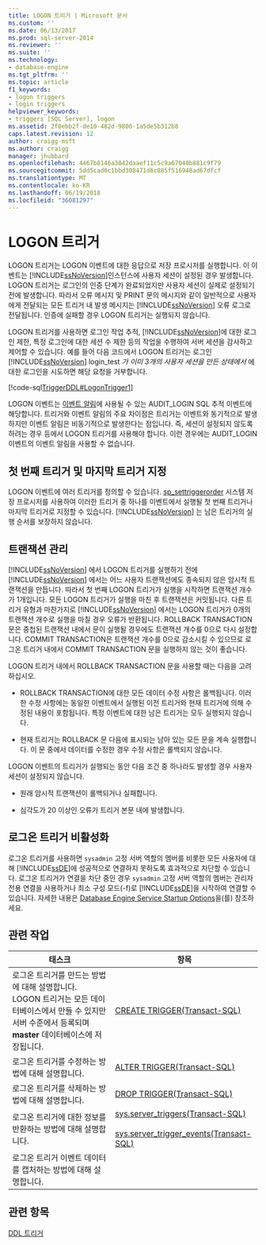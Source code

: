 ```yaml
---
title: LOGON 트리거 | Microsoft 문서
ms.custom: ''
ms.date: 06/13/2017
ms.prod: sql-server-2014
ms.reviewer: ''
ms.suite: ''
ms.technology:
- database-engine
ms.tgt_pltfrm: ''
ms.topic: article
f1_keywords:
- logon triggers
- login triggers
helpviewer_keywords:
- triggers [SQL Server], logon
ms.assetid: 2f0ebb2f-de10-482d-9806-1a5de5b312b8
caps.latest.revision: 12
author: craigg-msft
ms.author: craigg
manager: jhubbard
ms.openlocfilehash: 4467b8146a3842daaef11c5c9a67040b881c9f79
ms.sourcegitcommit: 5dd5cad0c1bbd308471d6c885f516948ad67dfcf
ms.translationtype: MT
ms.contentlocale: ko-KR
ms.lasthandoff: 06/19/2018
ms.locfileid: "36081297"
---
```

# <a name="logon-triggers"></a>LOGON 트리거
  LOGON 트리거는 LOGON 이벤트에 대한 응답으로 저장 프로시저를 실행합니다. 이 이벤트는 [!INCLUDE[ssNoVersion](../../includes/ssnoversion-md.md)]인스턴스에 사용자 세션이 설정된 경우 발생합니다. LOGON 트리거는 로그인의 인증 단계가 완료되었지만 사용자 세션이 실제로 설정되기 전에 발생합니다. 따라서 오류 메시지 및 PRINT 문의 메시지와 같이 일반적으로 사용자에게 전달되는 모든 트리거 내 발생 메시지는 [!INCLUDE[ssNoVersion](../../includes/ssnoversion-md.md)] 오류 로그로 전달됩니다. 인증에 실패할 경우 LOGON 트리거는 실행되지 않습니다.  
  
 LOGON 트리거를 사용하면 로그인 작업 추적, [!INCLUDE[ssNoVersion](../../includes/ssnoversion-md.md)]에 대한 로그인 제한, 특정 로그인에 대한 세션 수 제한 등의 작업을 수행하여 서버 세션을 감사하고 제어할 수 있습니다. 예를 들어 다음 코드에서 LOGON 트리거는 로그인 [!INCLUDE[ssNoVersion](../../includes/ssnoversion-md.md)] login_test *가 이미 3개의 사용자 세션을 만든 상태에서* 에 대한 로그인을 시도하면 해당 요청을 거부합니다.  
  
 [!code-sql[TriggerDDL#LogonTrigger1](../../snippets/tsql/SQL14/tsql/triggerddl/transact-sql/snippet_create_alter_drop_trigger.sql#logontrigger1)]  
  
 LOGON 이벤트는 [이벤트 알림](../service-broker/event-notifications.md)에 사용될 수 있는 AUDIT_LOGIN SQL 추적 이벤트에 해당합니다. 트리거와 이벤트 알림의 주요 차이점은 트리거는 이벤트와 동기적으로 발생하지만 이벤트 알림은 비동기적으로 발생한다는 점입니다. 즉, 세션이 설정되지 않도록 하려는 경우 등에서 LOGON 트리거를 사용해야 합니다. 이런 경우에는 AUDIT_LOGIN 이벤트의 이벤트 알림을 사용할 수 없습니다.  
  
## <a name="specifying-first-and-last-trigger"></a>첫 번째 트리거 및 마지막 트리거 지정  
 LOGON 이벤트에 여러 트리거를 정의할 수 있습니다. [sp_settriggerorder](/sql/relational-databases/system-stored-procedures/sp-settriggerorder-transact-sql) 시스템 저장 프로시저를 사용하여 이러한 트리거 중 하나를 이벤트에서 실행될 첫 번째 트리거나 마지막 트리거로 지정할 수 있습니다. [!INCLUDE[ssNoVersion](../../includes/ssnoversion-md.md)] 는 남은 트리거의 실행 순서를 보장하지 않습니다.  
  
## <a name="managing-transactions"></a>트랜잭션 관리  
 [!INCLUDE[ssNoVersion](../../includes/ssnoversion-md.md)] 에서 LOGON 트리거를 실행하기 전에 [!INCLUDE[ssNoVersion](../../includes/ssnoversion-md.md)] 에서는 어느 사용자 트랜잭션에도 종속되지 않은 암시적 트랜잭션을 만듭니다. 따라서 첫 번째 LOGON 트리거가 실행을 시작하면 트랜잭션 개수가 1개입니다. 모든 LOGON 트리거가 실행을 마친 후 트랜잭션은 커밋됩니다. 다른 트리거 유형과 마찬가지로 [!INCLUDE[ssNoVersion](../../includes/ssnoversion-md.md)] 에서는 LOGON 트리거가 0개의 트랜잭션 개수로 실행을 마칠 경우 오류가 반환됩니다. ROLLBACK TRANSACTION 문은 중첩된 트랜잭션 내에서 문이 실행될 경우에도 트랜잭션 개수를 0으로 다시 설정합니다. COMMIT TRANSACTION은 트랜잭션 개수를 0으로 감소시킬 수 있으므로 로그온 트리거 내에서 COMMIT TRANSACTION 문을 실행하지 않는 것이 좋습니다.  
  
 LOGON 트리거 내에서 ROLLBACK TRANSACTION 문을 사용할 때는 다음을 고려하십시오.  
  
-   ROLLBACK TRANSACTION에 대한 모든 데이터 수정 사항은 롤백됩니다. 이러한 수정 사항에는 동일한 이벤트에서 실행된 이전 트리거와 현재 트리거에 의해 수정된 내용이 포함됩니다. 특정 이벤트에 대한 남은 트리거는 모두 실행되지 않습니다.  
  
-   현재 트리거는 ROLLBACK 문 다음에 표시되는 남아 있는 모든 문을 계속 실행합니다. 이 문 중에서 데이터를 수정한 경우 수정 사항은 롤백되지 않습니다.  
  
 LOGON 이벤트의 트리거가 실행되는 동안 다음 조건 중 하나라도 발생할 경우 사용자 세션이 설정되지 않습니다.  
  
-   원래 암시적 트랜잭션이 롤백되거나 실패합니다.  
  
-   심각도가 20 이상인 오류가 트리거 본문 내에 발생합니다.  
  
## <a name="disabling-a-logon-trigger"></a>로그온 트리거 비활성화  
 로그온 트리거를 사용하면 `sysadmin` 고정 서버 역할의 멤버를 비롯한 모든 사용자에 대해 [!INCLUDE[ssDE](../../../includes/ssde-md.md)]에 성공적으로 연결하지 못하도록 효과적으로 차단할 수 있습니다. 로그온 트리거가 연결을 차단 중인 경우 `sysadmin` 고정 서버 역할의 멤버는 관리자 전용 연결을 사용하거나 최소 구성 모드(-f)로 [!INCLUDE[ssDE](../../../includes/ssde-md.md)]을 시작하여 연결할 수 있습니다. 자세한 내용은 [Database Engine Service Startup Options](../../database-engine/configure-windows/database-engine-service-startup-options.md)을(를) 참조하세요.  
  
## <a name="related-tasks"></a>관련 작업  
  
|태스크|항목|  
|----------|-----------|  
|로그온 트리거를 만드는 방법에 대해 설명합니다. LOGON 트리거는 모든 데이터베이스에서 만들 수 있지만 서버 수준에서 등록되며 **master** 데이터베이스에 저장됩니다.|[CREATE TRIGGER&#40;Transact-SQL&#41;](/sql/t-sql/statements/create-trigger-transact-sql)|  
|로그온 트리거를 수정하는 방법에 대해 설명합니다.|[ALTER TRIGGER&#40;Transact-SQL&#41;](/sql/t-sql/statements/alter-trigger-transact-sql)|  
|로그온 트리거를 삭제하는 방법에 대해 설명합니다.|[DROP TRIGGER&#40;Transact-SQL&#41;](/sql/t-sql/statements/drop-trigger-transact-sql)|  
|로그온 트리거에 대한 정보를 반환하는 방법에 대해 설명합니다.|[sys.server_triggers&#40;Transact-SQL&#41;](/sql/relational-databases/system-catalog-views/sys-server-triggers-transact-sql)<br /><br /> [sys.server_trigger_events&#40;Transact-SQL&#41;](/sql/relational-databases/system-catalog-views/sys-server-trigger-events-transact-sql)|  
|로그온 트리거 이벤트 데이터를 캡처하는 방법에 대해 설명합니다.||  
  
## <a name="see-also"></a>관련 항목  
 [DDL 트리거](../triggers/ddl-triggers.md)  
  
  
